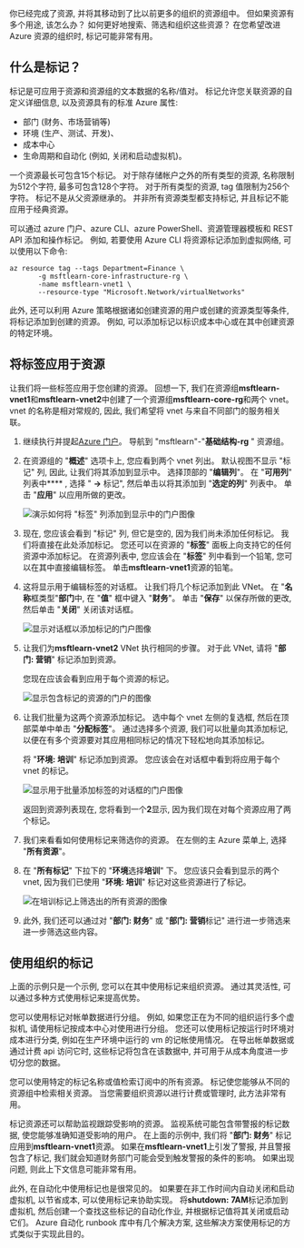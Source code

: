 你已经完成了资源, 并将其移动到了比以前更多的组织的资源组中。 但如果资源有多个用途, 该怎么办？ 如何更好地搜索、筛选和组织这些资源？ 在您希望改进 Azure 资源的组织时, 标记可能非常有用。

## <a name="what-are-tags"></a>什么是标记？

标记是可应用于资源和资源组的文本数据的名称/值对。 标记允许您关联资源的自定义详细信息, 以及资源具有的标准 Azure 属性:

- 部门 (财务、市场营销等)
- 环境 (生产、测试、开发)、
- 成本中心
- 生命周期和自动化 (例如, 关闭和启动虚拟机)。

一个资源最长可包含15个标记。 对于除存储帐户之外的所有类型的资源, 名称限制为512个字符, 最多可包含128个字符。 对于所有类型的资源, tag 值限制为256个字符。 标记不是从父资源继承的。 并非所有资源类型都支持标记, 并且标记不能应用于经典资源。

可以通过 azure 门户、azure CLI、azure PowerShell、资源管理器模板和 REST API 添加和操作标记。 例如, 若要使用 Azure CLI 将资源标记添加到虚拟网络, 可以使用以下命令:

```azurecli
az resource tag --tags Department=Finance \
       -g msftlearn-core-infrastructure-rg \
       -name msftlearn-vnet1 \
       --resource-type "Microsoft.Network/virtualNetworks"
```

此外, 还可以利用 Azure 策略根据诸如创建资源的用户或创建的资源类型等条件, 将标记添加到创建的资源。 例如, 可以添加标记以标识成本中心或在其中创建资源的特定环境。

## <a name="apply-tags-to-resources"></a>将标签应用于资源

让我们将一些标签应用于您创建的资源。 回想一下, 我们在资源组**msftlearn-vnet1**和**msftlearn-vnet2**中创建了一个资源组**msftlearn-core-rg**和两个 vnet。 vnet 的名称是相对常规的, 因此, 我们希望将 vnet 与来自不同部门的服务相关联。 

1. 继续执行并提起[Azure 门户](https://portal.azure.com/?azure-portal=true)。 导航到 "msftlearn"-"**基础结构-rg** " 资源组。

1. 在资源组的 "**概述**" 选项卡上, 您应看到两个 vnet 列出。 默认视图不显示 "标记" 列, 因此, 让我们将其添加到显示中。 选择顶部的 "**编辑列**"。 在 "**可用列**" 列表中**** , 选择 " **->** 标记", 然后单击以将其添加到 "**选定的列**" 列表中。 单击 "**应用**" 以应用所做的更改。

    ![演示如何将 "标签" 列添加到显示中的门户图像](../media/3-add-tag-column.PNG)

1. 现在, 您应该会看到 "标记" 列, 但它是空的, 因为我们尚未添加任何标记。 我们将直接在此处添加标记。 您还可以在资源的 "**标签**" 面板上向支持它的任何资源中添加标记。 在资源列表中, 您应该会在 "**标签**" 列中看到一个铅笔, 您可以在其中直接编辑标签。 单击**msftlearn-vnet1**资源的铅笔。

1. 这将显示用于编辑标签的对话框。 让我们将几个标记添加到此 VNet。 在 "**名称**框类型"**部门**中, 在 "**值**" 框中键入 "**财务**"。 单击 "**保存**" 以保存所做的更改, 然后单击 "**关闭**" 关闭该对话框。

    ![显示对话框以添加标记的门户图像](../media/3-add-tag-1.PNG)

1. 让我们为**msftlearn-vnet2** VNet 执行相同的步骤。 对于此 VNet, 请将 "**部门: 营销**" 标记添加到资源。

    您现在应该会看到应用于每个资源的标记。

    ![显示包含标记的资源的门户的图像](../media/3-tags-displayed.PNG)

1. 让我们批量为这两个资源添加标记。 选中每个 vnet 左侧的复选框, 然后在顶部菜单中单击 "**分配标签**"。 通过选择多个资源, 我们可以批量向其添加标记, 以便在有多个资源要对其应用相同标记的情况下轻松地向其添加标记。

    将 "**环境: 培训**" 标记添加到资源。 您应该会在对话框中看到将应用于每个 vnet 的标记。

    ![显示用于批量添加标签的对话框的门户图像](../media/3-add-bulk-tag.PNG)

    返回到资源列表现在, 您将看到一个**2**显示, 因为我们现在对每个资源应用了两个标记。

1. 我们来看看如何使用标记来筛选你的资源。 在左侧的主 Azure 菜单上, 选择 "**所有资源**"。

1. 在 "**所有标记**" 下拉下的 "**环境**选择**培训**" 下。 您应该只会看到显示的两个 vnet, 因为我们已使用 "**环境: 培训**" 标记对这些资源进行了标记。

    ![在培训标记上筛选出的所有资源的图像](../media/3-all-resources-tag-filter.PNG)

1. 此外, 我们还可以通过对 "**部门: 财务**" 或 "**部门: 营销**标记" 进行进一步筛选来进一步筛选这些内容。

## <a name="use-tags-for-organization"></a>使用组织的标记

上面的示例只是一个示例, 您可以在其中使用标记来组织资源。 通过其灵活性, 可以通过多种方式使用标记来提高优势。

您可以使用标记对帐单数据进行分组。 例如, 如果您正在为不同的组织运行多个虚拟机, 请使用标记按成本中心对使用进行分组。 您还可以使用标记按运行时环境对成本进行分类, 例如在生产环境中运行的 vm 的记帐使用情况。 在导出帐单数据或通过计费 api 访问它时, 这些标记将包含在该数据中, 并可用于从成本角度进一步切分您的数据。

您可以使用特定的标记名称或值检索订阅中的所有资源。 标记使您能够从不同的资源组中检索相关资源。 当您需要组织资源以进行计费或管理时, 此方法非常有用。

标记资源还可以帮助监视跟踪受影响的资源。 监视系统可能包含带警报的标记数据, 使您能够准确知道受影响的用户。 在上面的示例中, 我们将 "**部门: 财务**" 标记应用到**msftlearn-vnet1**资源。 如果在**msftlearn-vnet1**上引发了警报, 并且警报包含了标记, 我们就会知道财务部门可能会受到触发警报的条件的影响。 如果出现问题, 则此上下文信息可能非常有用。

此外, 在自动化中使用标记也是很常见的。 如果要在非工作时间内自动关闭和启动虚拟机, 以节省成本, 可以使用标记来协助实现。 将**shutdown:** **7AM**标记添加到虚拟机, 然后创建一个查找这些标记的自动化作业, 并根据标记值将其关闭或启动它们。 Azure 自动化 runbook 库中有几个解决方案, 这些解决方案使用标记的方式类似于实现此目的。
